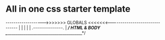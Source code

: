 All in one css starter template 
===================

------------------->>>>>>> GLOBALS <<<<<<<-------------------------------
|                                                                       |
|                                                                       |
|       .---------------.                                               |
_______/   HTML & BODY   \______________________________________________*/ 
